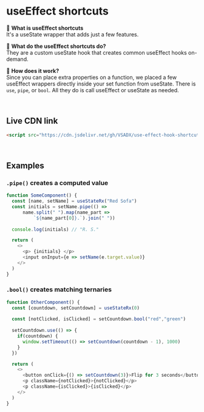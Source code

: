 # useEffect shortcuts
🌌 **What is useEffect shortcuts**   
It's a useState wrapper that adds just a few features.  
  
🌄 **What do the useEffect shortcuts do?**  
They are a custom useState hook that creates common useEffect hooks on-demand.  
  
🌆 **How does it work?**  
Since you can place extra properties on a function, we placed a few useEffect wrappers 
directly inside your set function from useState. There is `use`, `pipe`, or `bool`. 
All they do is call useEffect or useState as needed.
  
<br>  
  
## Live CDN link
```html
<script src="https://cdn.jsdelivr.net/gh/VSADX/use-effect-hook-shortcuts@main/rx-hook-effects.js" type="module"></script>
```
  
<br>  
  
## Examples

### `.pipe()` creates a computed value
```js
function SomeComponent() {
  const [name, setName] = useStateRx("Red Sofa")
  const initials = setName.pipe(() => 
      name.split(" ").map(name_part => 
          `${name_part[0]}.`).join(" "))
          
  console.log(initials) // "R. S."

  return (
    <>
      <p> {initials} </p>
      <input onInput={e => setName(e.target.value)}
    </>
  )
}
```

### `.bool()` creates matching ternaries
```js 
function OtherComponent() {
  const [countdown, setCountdown] = useStateRx(0)
  
  const [notClicked, isClicked] = setCountdown.bool("red","green")
  
  setCountdown.use(() => {
    if(countdown) {
      window.setTimeout(() => setCountdown(countdown - 1), 1000)
    }
  })

  return (
    <>
      <button onClick={() => setCountdown(3)}>Flip for 3 seconds</button>
      <p className={notClicked}>{notClicked}</p>
      <p className={isClicked}>{isClicked}</p>
    </>
  )
}
```
